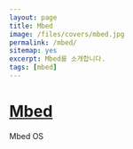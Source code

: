 ```yaml
---
layout: page
title: Mbed
image: /files/covers/mbed.jpg
permalink: /mbed/
sitemap: yes
excerpt: Mbed를 소개합니다.
tags: [mbed]
---
```


# [Mbed]

Mbed OS

<!--
* 커버 이미지 출처: [API Testing and some amazing testing tools](http://go-gaga-over-testing.blogspot.kr/2013/11/api-testing-and-some-amazing-testing.html)
-->

[Mbed]:https://www.mbed.com/en/
